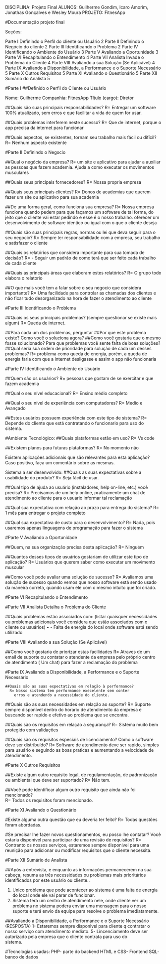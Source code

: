 DISCIPLINA: Projeto Final
ALUNOS: Guilherme Gondim, Icaro Amorim, Jonathas Gonçalves e Wesley Moura 
PROJETO: FitnesApp


#Documentação projeto final 

Seções:

Parte I	Definindo o Perfil do cliente ou Usuário	2
Parte II	Definindo o Negócio do cliente	2
Parte III	Identificando o Problema	2
Parte IV	Identificando o Ambiente do Usuário	3
Parte V	Avaliando a Oportunidade	3
Parte VI	Recapitulando o Entendimento	4
Parte VII	Analista Invade o Problema do Cliente	4
Parte VIII	Avaliando a sua Solução (Se Aplicável)	4
Parte IX	Avaliando a Disponibilidade, a Performance e o Suporte Necessário	5
Parte X	Outros Requisitos	5
Parte XI	Avaliando o Questionário	5
Parte XII	Sumário do Analista	5
 

#Parte I
##Definido o Perfil do Cliente ou Usuário
 
Nome: Guilherme
Companhia: FitnesApp
Título (cargo): Diretor

##Quais são suas principais responsabilidades?
R= Entregar um software 100% atualizado, sem erros e que facilitar a vida de quem for usar.


##Quais problemas interferem neste sucesso?
R= Que de  internet, porque o app precisa da internet para funcionar 

##Quais aspectos, se existentes, tornam seu trabalho mais fácil ou difícil?
R= Nenhum aspecto existente


#Parte II Definindo o Negocio
 
##Qual o negócio da empresa?
R= um site e aplicativo para ajudar a auxiliar as pessoas que fazem academia. Ajuda a como executar os movimentos musculares 

##Quais seus principais fornecedores? 
R= Nossa propria empresa

##Quais seus principais clientes?
R= Donos de academias que querem fazer um site ou aplicativo para sua academia 

##De uma forma geral, como funciona sua empresa?
R= Nossa empresa funciona quando pedem para que façamos um software de tal forma, do jeito que o cliente vai estar pedindo e esse é o nosso trabalho. oferecer um desenvolvimento de software identico ou igual com o que o cliente deseja

##Quais são suas principais regras, normas ou lei que deva seguir para o seu negocio? 
R= Sempre ter responsabilidade com a empresa, seu trabalho e satisfazer o cliente

##Quais os relatórios que considera importante para sua tomada de decisão?
R= - Seguir um padrão de como terá que ser feito cada trabalho de cada cliente	

##Quais as principais áreas que elaboram estes relatórios?
R= O grupo todo elabora o relatorio

##O que mais você tem a falar sobre o seu negocio que considera importante?
R= Uma facilidade para controlar as chamadas dos clientes e não ficar tudo desorganizado na hora de fazer o atendimento ao cliente


#Parte III Identificando o Problema

##Quais os seus principais problemas? (sempre questionar se existe mais algum) 
R= Queda de internet.


##Para cada um dos problemas, perguntar
##Por que este problema existe? Como você o soluciona agora?
##Como você gostaria que o mesmo fosse solucionado? Para que problemas você sente falta de boas soluções?
##Qual seria sua ordem de prioridade para solução de cada um desses problemas?
R= problema como queda de energia, porém, a queda de energia faria com que a internet desligasse e assim o app não funcionaria 

 
#Parte IV
Identificando o Ambiente do Usuário
 
##Quem são os usuários?
R= pessoas que gostam de se exercitar e que fazem academia 

##Qual o seu nível educacional?
R= Ensino médio completo

##Qual o seu nível de experiência com computadores?
R= Medio e Avançado

##Estes usuários possuem experiência com este tipo de sistema?
R= Depende do cliente que está contratando o funcionario para uso do sistema.

#Ambiente Tecnológico:
##Quais plataformas estão em uso? 
R= Vs code

##Existem planos para futuras plataformas?
R= No momento não

Existem aplicações adicionais que são relevantes para esta aplicação? Caso positivo, faça
um comentário sobre as mesmas.

Sistema a ser desenvolvido:
##Quais as suas expectativas sobre a usabilidade do produto?
R= Seja fácil de usar.
 
##Qual tipo de ajuda ao usuário (instaladores, help on-line, etc.) você precisa? 
R= Precisamos de um help online, praticamente um chat de atendimento ao cliente para o usuario informar tal reclamação

##Qual sua expectativa com relação ao prazo para entrega do sistema?
R= 1 mês para entregar o projeto completo 

##Qual sua expectativa de custo para o desenvolvimento?
R= Nada, pois usaremos apenas linguagens de programação para fazer o sistema

#Parte V Avaliando a Oportunidade

##Quem, na sua organização precisa desta aplicação?
R= Ninguém

##Quantos desses tipos de usuários gostariam de utilizar este tipo de aplicação?
R= Usuários que querem saber como executar um movimento muscular 

##Como você pode avaliar uma solução de sucesso?
 R= Avaliamos uma solução de sucesso quando vemos que nosso software está sendo usado da maneira correta, quando usam ele com o mesmo intuito que foi criado.  

#Parte VI 
Recapitulando o Entendimento


#Parte VII
Analista Detalha o Problema do Cliente
 
##Quais problemas estão associados com:
(listar quaisquer necessidades ou problemas adicionais você considera que estão associados com o cliente ou usuários)
•	- Falta de energia do local onde software está sendo utilizado


#Parte VIII
Avaliando a sua Solução (Se Aplicável)


##Como você gostaria de priorizar estas facilidades
R= Atraves de um email de suporte ou contatar o atendente da empresa pelo próprio centro de atendimento ( Um chat) para fazer a reclamação do problema 


#Parte IX
Avaliando a Disponibilidade, a Performance e o Suporte Necessário

    ##Quais são as suas expectativas em relação à performance?
      R= Nosso sistema tem performance execelente sem conter                                              
        erros e atendendo a necessidade do cliente.

##Quais são as suas necessidades em relação ao suporte?
R= Suporte sempre disponível dentro do horario de atendimento da empresa e buscando ser rapido e efetivo ao problema que se encontra.

##Quais são os requisitos em relação a segurança? 
R= Sistema muito bem protegido com validações 

##Quais são os requisitos especiais de licenciamento? 
Como o software deve ser distribuído?
R= Software de atendimento deve ser rapido, simples para usuário e seguindo as boas praticas e aumentando a velocidade de atendimento.


#Parte X Outros Requisitos

##Existe algum outro requisito legal, de regulamentação, de padronização ou ambiental que deve ser suportado?
R= Não tem.

##Você pode identificar algum outro requisito que ainda não foi mencionado?   
  R= Todos os requisitos foram mencionado.	


#Parte XI Avaliando o Questionário
 
#Existe alguma outra questão que eu deveria ter feito?
R= Todas questões foram abordadas.

#Se precisar lhe fazer novos questionamentos, eu posso lhe contatar? Você estaria disponível para participar de uma revisão de requisitos?
R= Contranto os nossos serviços, estaremos sempre disponivel para uma reunição para adicionar ou modificar requisitos que o cliente necessita.


#Parte XII Sumário de Analista

##Após a entrevista, e enquanto as informações permanecerem na sua cabeça, resuma as três necessidades ou problemas mais prioritários identificados por este usuário ou cliente..
1.	Unico problema que pode acontecer ao sistema é uma falta de energia do local onde ele vai parar de funcionar.
2.	Sistema terá um centro de atendimento nele, onde cliente ver um problema no sistema podera enviar uma mensagem para o nosso suporte e terá envio da equipe para resolve o problema imediatamente.

##Avaliando a Disponibilidade, a Performance e o Suporte Necessário (RESPOSTA)
1-	Estaremos sempre disponivel para cliente q contratar o nosso serviço com atendimento mediato.
5-  Lincenciamento deve ser autorizado pela empresa que o cliente contrata para uso do        
    sistema.


#Tecnologias usadas:
PHP- parte do backend
HTML e CSS- Frontend
SQL- banco de dados







